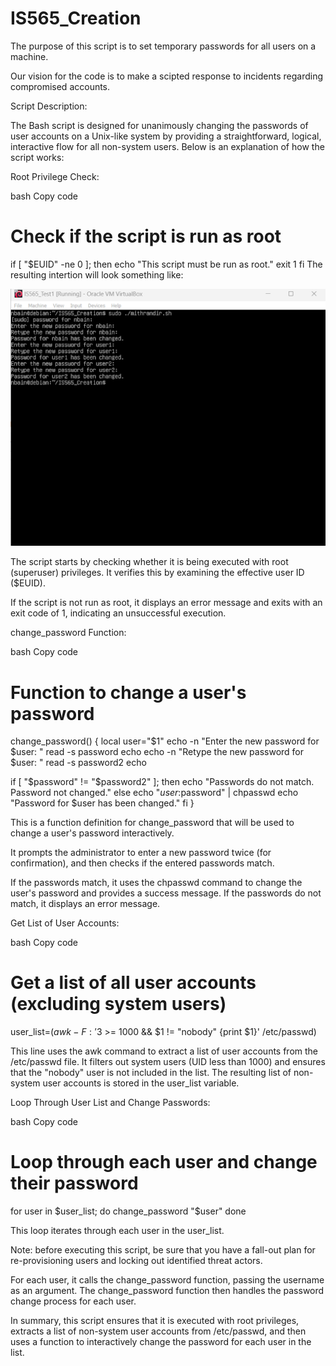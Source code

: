 # IS565_Creation

The purpose of this script is to set temporary passwords for all users on a machine. 

Our vision for the code is to make a scipted response to incidents regarding compromised accounts.

Script Description:

The Bash script is designed for unanimously changing the passwords of user accounts on a Unix-like system by providing a straightforward, logical, interactive flow for all non-system users. Below is an explanation of how the script works:

Root Privilege Check:

bash
Copy code
# Check if the script is run as root
if [ "$EUID" -ne 0 ]; then
  echo "This script must be run as root."
  exit 1
fi
The resulting intertion will look something like:

![bash script image](./images/SEPTbash1.png)

The script starts by checking whether it is being executed with root (superuser) privileges. It verifies this by examining the effective user ID ($EUID).

If the script is not run as root, it displays an error message and exits with an exit code of 1, indicating an unsuccessful execution.

change_password Function:

bash
Copy code
# Function to change a user's password
change_password() {
  local user="$1"
  echo -n "Enter the new password for $user: "
  read -s password
  echo
  echo -n "Retype the new password for $user: "
  read -s password2
  echo

  if [ "$password" != "$password2" ]; then
    echo "Passwords do not match. Password not changed."
  else
    echo "$user:$password" | chpasswd
    echo "Password for $user has been changed."
  fi
}

This is a function definition for change_password that will be used to change a user's password interactively.

It prompts the administrator to enter a new password twice (for confirmation), and then checks if the entered passwords match.

If the passwords match, it uses the chpasswd command to change the user's password and provides a success message. If the passwords do not match, it displays an error message.

Get List of User Accounts:

bash
Copy code

# Get a list of all user accounts (excluding system users)
user_list=$(awk -F: '$3 >= 1000 && $1 != "nobody" {print $1}' /etc/passwd)

This line uses the awk command to extract a list of user accounts from the /etc/passwd file.
It filters out system users (UID less than 1000) and ensures that the "nobody" user is not included in the list.
The resulting list of non-system user accounts is stored in the user_list variable.

Loop Through User List and Change Passwords:

bash
Copy code
# Loop through each user and change their password
for user in $user_list; do
  change_password "$user"
done

This loop iterates through each user in the user_list.

Note: before executing this script, be sure that you have a fall-out plan for re-provisioning users and locking out identified threat actors.

For each user, it calls the change_password function, passing the username as an argument.
The change_password function then handles the password change process for each user.

In summary, this script ensures that it is executed with root privileges, extracts a list of non-system user accounts from /etc/passwd, and then uses a function to interactively change the password for each user in the list.
